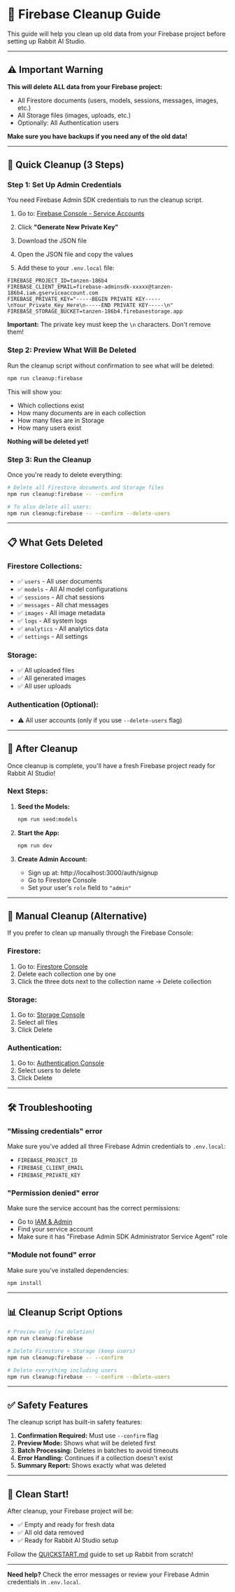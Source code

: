 # 🧹 Firebase Cleanup Guide

This guide will help you clean up old data from your Firebase project before setting up Rabbit AI Studio.

---

## ⚠️ Important Warning

**This will delete ALL data from your Firebase project:**
- All Firestore documents (users, models, sessions, messages, images, etc.)
- All Storage files (images, uploads, etc.)
- Optionally: All Authentication users

**Make sure you have backups if you need any of the old data!**

---

## 🚀 Quick Cleanup (3 Steps)

### **Step 1: Set Up Admin Credentials**

You need Firebase Admin SDK credentials to run the cleanup script.

1. Go to: [Firebase Console - Service Accounts](https://console.firebase.google.com/project/tanzen-186b4/settings/serviceaccounts/adminsdk)
2. Click **"Generate New Private Key"**
3. Download the JSON file
4. Open the JSON file and copy the values

5. Add these to your `.env.local` file:

```env
FIREBASE_PROJECT_ID=tanzen-186b4
FIREBASE_CLIENT_EMAIL=firebase-adminsdk-xxxxx@tanzen-186b4.iam.gserviceaccount.com
FIREBASE_PRIVATE_KEY="-----BEGIN PRIVATE KEY-----\nYour_Private_Key_Here\n-----END PRIVATE KEY-----\n"
FIREBASE_STORAGE_BUCKET=tanzen-186b4.firebasestorage.app
```

**Important:** The private key must keep the `\n` characters. Don't remove them!

### **Step 2: Preview What Will Be Deleted**

Run the cleanup script without confirmation to see what will be deleted:

```bash
npm run cleanup:firebase
```

This will show you:
- Which collections exist
- How many documents are in each collection
- How many files are in Storage
- How many users exist

**Nothing will be deleted yet!**

### **Step 3: Run the Cleanup**

Once you're ready to delete everything:

```bash
# Delete all Firestore documents and Storage files
npm run cleanup:firebase -- --confirm

# To also delete all users:
npm run cleanup:firebase -- --confirm --delete-users
```

---

## 📋 What Gets Deleted

### **Firestore Collections:**
- ✅ `users` - All user documents
- ✅ `models` - All AI model configurations
- ✅ `sessions` - All chat sessions
- ✅ `messages` - All chat messages
- ✅ `images` - All image metadata
- ✅ `logs` - All system logs
- ✅ `analytics` - All analytics data
- ✅ `settings` - All settings

### **Storage:**
- ✅ All uploaded files
- ✅ All generated images
- ✅ All user uploads

### **Authentication (Optional):**
- ⚠️ All user accounts (only if you use `--delete-users` flag)

---

## 🎯 After Cleanup

Once cleanup is complete, you'll have a fresh Firebase project ready for Rabbit AI Studio!

### **Next Steps:**

1. **Seed the Models:**
   ```bash
   npm run seed:models
   ```

2. **Start the App:**
   ```bash
   npm run dev
   ```

3. **Create Admin Account:**
   - Sign up at: http://localhost:3000/auth/signup
   - Go to Firestore Console
   - Set your user's `role` field to `"admin"`

---

## 🔧 Manual Cleanup (Alternative)

If you prefer to clean up manually through the Firebase Console:

### **Firestore:**
1. Go to: [Firestore Console](https://console.firebase.google.com/project/tanzen-186b4/firestore)
2. Delete each collection one by one
3. Click the three dots next to the collection name → Delete collection

### **Storage:**
1. Go to: [Storage Console](https://console.firebase.google.com/project/tanzen-186b4/storage)
2. Select all files
3. Click Delete

### **Authentication:**
1. Go to: [Authentication Console](https://console.firebase.google.com/project/tanzen-186b4/authentication/users)
2. Select users to delete
3. Click Delete

---

## 🛠️ Troubleshooting

### **"Missing credentials" error**

Make sure you've added all three Firebase Admin credentials to `.env.local`:
- `FIREBASE_PROJECT_ID`
- `FIREBASE_CLIENT_EMAIL`
- `FIREBASE_PRIVATE_KEY`

### **"Permission denied" error**

Make sure the service account has the correct permissions:
- Go to [IAM & Admin](https://console.cloud.google.com/iam-admin/iam?project=tanzen-186b4)
- Find your service account
- Make sure it has "Firebase Admin SDK Administrator Service Agent" role

### **"Module not found" error**

Make sure you've installed dependencies:
```bash
npm install
```

---

## 📊 Cleanup Script Options

```bash
# Preview only (no deletion)
npm run cleanup:firebase

# Delete Firestore + Storage (keep users)
npm run cleanup:firebase -- --confirm

# Delete everything including users
npm run cleanup:firebase -- --confirm --delete-users
```

---

## ✅ Safety Features

The cleanup script has built-in safety features:

1. **Confirmation Required:** Must use `--confirm` flag
2. **Preview Mode:** Shows what will be deleted first
3. **Batch Processing:** Deletes in batches to avoid timeouts
4. **Error Handling:** Continues if a collection doesn't exist
5. **Summary Report:** Shows exactly what was deleted

---

## 🎉 Clean Start!

After cleanup, your Firebase project will be:
- ✅ Empty and ready for fresh data
- ✅ All old data removed
- ✅ Ready for Rabbit AI Studio setup

Follow the [QUICKSTART.md](./QUICKSTART.md) guide to set up Rabbit from scratch!

---

**Need help?** Check the error messages or review your Firebase Admin credentials in `.env.local`.
